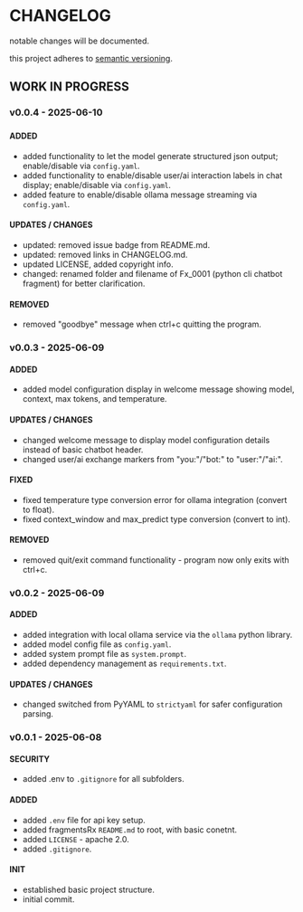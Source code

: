 # CHANGELOG

notable changes will be documented.

this project adheres to [semantic versioning](https://semver.org/spec/v2.0.0.html).

## WORK IN PROGRESS

### v0.0.4 - 2025-06-10

###

#### ADDED

- added functionality to let the model generate structured json output; enable/disable via `config.yaml`.
- added functionality to enable/disable user/ai interaction labels in chat display; enable/disable via `config.yaml`.
- added feature to enable/disable ollama message streaming via `config.yaml`.

#### UPDATES / CHANGES

- updated: removed issue badge from README.md.
- updated: removed links in CHANGELOG.md.
- updated LICENSE, added copyright info.
- changed: renamed folder and filename of Fx_0001 (python cli chatbot fragment) for better clarification.

#### REMOVED

- removed "goodbye" message when ctrl+c quitting the program.

### v0.0.3 - 2025-06-09

#### ADDED

- added model configuration display in welcome message showing model, context, max tokens, and temperature.

#### UPDATES / CHANGES

- changed welcome message to display model configuration details instead of basic chatbot header.
- changed user/ai exchange markers from "you:"/"bot:" to "user:"/"ai:".

#### FIXED

- fixed temperature type conversion error for ollama integration (convert to float).
- fixed context_window and max_predict type conversion (convert to int).

#### REMOVED

- removed quit/exit command functionality - program now only exits with ctrl+c.

### v0.0.2 - 2025-06-09

#### ADDED

- added integration with local ollama service via the `ollama` python library.
- added model config file as `config.yaml`.
- added system prompt file as `system.prompt`.
- added dependency management as `requirements.txt`.

#### UPDATES / CHANGES

- changed switched from PyYAML to `strictyaml` for safer configuration parsing.

### v0.0.1 - 2025-06-08

#### SECURITY

- added .env to `.gitignore` for all subfolders.

#### ADDED

- added `.env` file for api key setup.
- added fragmentsRx `README.md` to root, with basic conetnt.
- added `LICENSE` - apache 2.0.
- added `.gitignore`.

#### INIT

- established basic project structure.
- initial commit.